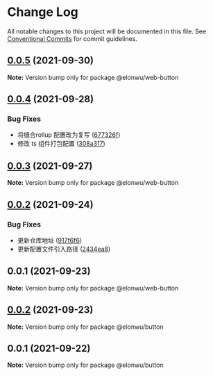 # Change Log

All notable changes to this project will be documented in this file.
See [Conventional Commits](https://conventionalcommits.org) for commit guidelines.

## [0.0.5](https://github.com/ElonWu/elonwu_ui/compare/@elonwu/web-button@0.0.4...@elonwu/web-button@0.0.5) (2021-09-30)

**Note:** Version bump only for package @elonwu/web-button





## [0.0.4](https://github.com/ElonWu/elonwu_ui/compare/@elonwu/web-button@0.0.3...@elonwu/web-button@0.0.4) (2021-09-28)


### Bug Fixes

* 将缝合rollup 配置改为复写 ([677326f](https://github.com/ElonWu/elonwu_ui/commit/677326fb522e0e85f68ea2e6b9b2683e07f3f423))
* 修改 ts 组件打包配置 ([308a317](https://github.com/ElonWu/elonwu_ui/commit/308a317a2d4c1b6a6078e13fe08313c388cd8030))





## [0.0.3](https://github.com/ElonWu/elonwu_ui/compare/@elonwu/web-button@0.0.2...@elonwu/web-button@0.0.3) (2021-09-27)

**Note:** Version bump only for package @elonwu/web-button





## [0.0.2](https://github.com/ElonWu/elonwu_ui/compare/@elonwu/web-button@0.0.1...@elonwu/web-button@0.0.2) (2021-09-24)


### Bug Fixes

* 更新仓库地址 ([917f6f6](https://github.com/ElonWu/elonwu_ui/commit/917f6f6cf2264b35910a944b2b06754027b59099))
* 更新配置文件引入路径 ([2434ea8](https://github.com/ElonWu/elonwu_ui/commit/2434ea87c33a4b9fd6fee7b23abdc6f19e1386c7))





## 0.0.1 (2021-09-23)

**Note:** Version bump only for package @elonwu/web-button

## [0.0.2](https://github.com/ElonWu/elonwu_ui/compare/@elonwu/button@0.0.1...@elonwu/button@0.0.2) (2021-09-23)

**Note:** Version bump only for package @elonwu/button

## 0.0.1 (2021-09-22)

**Note:** Version bump only for package @elonwu/button
